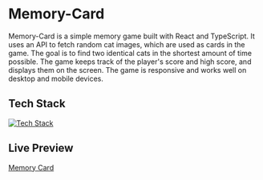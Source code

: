 # Memory-Card

Memory-Card is a simple memory game built with React and TypeScript. It uses an API to fetch random cat images, which are used as cards in the game.
The goal is to find two identical cats in the shortest amount of time possible.
The game keeps track of the player's score and high score, and displays them on the screen.
The game is responsive and works well on desktop and mobile devices.

## Tech Stack

[![Tech Stack](https://skillicons.dev/icons?i=react,ts,sass,vite)](https://skillicons.dev)

## Live Preview

[Memory Card](https://memory-card-incandesc3nce.vercel.app/)